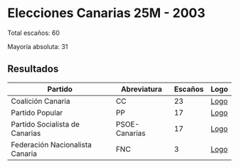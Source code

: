 # Elecciones Canarias 25M - 2003

Total escaños: 60

Mayoría absoluta: 31

## Resultados

| Partido | Abreviatura | Escaños | Logo |
| - | - | - | - |
| Coalición Canaria | CC | 23 | [Logo](https://github.com/playzzz/Pactos/blob/master/Logos/CC.jpg?raw=true)
| Partido Popular | PP | 17 | [Logo](https://github.com/playzzz/Pactos/blob/master/Logos/PP.jpg?raw=true)
| Partido Socialista de Canarias | PSOE-Canarias | 17 | [Logo](https://github.com/playzzz/Pactos/blob/master/Logos/PSOE.jpg?raw=true)
| Federación Nacionalista Canaria | FNC | 3 | [Logo](https://github.com/playzzz/Pactos/blob/master/Logos/FNC.jpg?raw=true)
